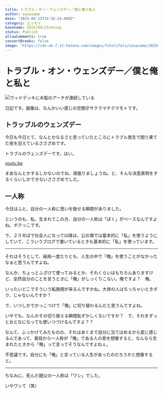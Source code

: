 ```yaml
---
title: トラブル・オン・ウェンズデー／僕と俺と私と
author: sasazame
date: "2025-04-23T14:36:24.000Z"
category: エッセイ
basename: 2025/04/23/essay
status: Publish
allowComments: true
convertBreaks: false
image: "https://cdn-ak.f.st-hatena.com/images/fotolife/s/sasazame/20250423/20250423203221.png"
---
```

# トラブル・オン・ウェンズデー／僕と俺と私と

![ウッドデッキに木製のアーチが連続している](https://cdn-ak.f.st-hatena.com/images/fotolife/s/sasazame/20250423/20250423203221.png)

日記です。画像は、なんかいい感じの空間＠サクラマチクマモトです。

<!-- Extended Body -->

## トラッブルのウェンズデー

今日も今日とて、なんとかなるさと思っていたところにトラブル発生で困り果てた夜を迎えているささざめです。

トラブルのウェンズデーです。はい。

[youtu.be](https://youtu.be/ay07lrrjAFc?si=wb3pTE_WXCa0Pu-4)

まあなんとかするしかないのでね、頑張りましょうね。と、そんな決意表明をするくらいしかできないささざめでした。

## 一人称

今日はふと、自分の一人称に思いを馳せる瞬間がありました。

というのも、私、生まれてこの方、自分の一人称は「ぼく」がベースなんですよね。ボクっこです。

で、２０半ばで社会人になって以降は、公の場では基本的に「私」を使うようにしていて、こういうブログで書いているときも基本的に「私」を使っています。

* * *

それはそうとして、結局一度たりとも、人生の中で「俺」を使うことがなかったなぁと思うんですよね。

なんか、ちょっとふざけて使ってみるとか、それくらいはもちろんありますけど、全然自分のことを言うときに「俺」がしっくりこない。俺ですよ？　俺。

いったいどこでそういう転換期が来るんですかね。大体の人はちっちゃいときボク、じゃないんですか？

で、いつしかでかっこつけて「俺」に切り替わるんだと思うんですよね。

いやでも、なんかその切り替える瞬間恥ずかしくないですか？　で、それをずっとおとなになっても使いつづけるんですよ？？

なんて、ふっかけてみたものの、それはあくまで自分に当てはめるから変に感じるんであって、普段から一人称が「俺」である人の昔を想像すると、なんなら生まれたときから「俺」って言ってそうなんですよねぇ。

不思議です。自分にも「俺」と言っている人生があったのだろうかと想像すると。

* * *

ちなみに、死んだ親父の一人称は「ワシ」でした。

いやワシて（笑）